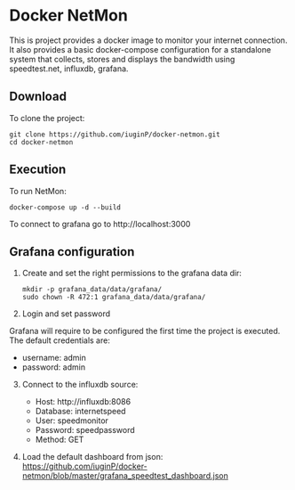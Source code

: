 # Docker NetMon

This is project provides a docker image to monitor your internet connection.
It also provides a basic docker-compose configuration for a standalone system that collects, stores and displays the bandwidth using speedtest.net, influxdb, grafana.

## Download

To clone the project:

```shell
git clone https://github.com/iuginP/docker-netmon.git
cd docker-netmon
```

## Execution

To run NetMon:

```shell
docker-compose up -d --build
```

To connect to grafana go to http://localhost:3000

## Grafana configuration

1.  Create and set the right permissions to the grafana data dir:

    ```shell
    mkdir -p grafana_data/data/grafana/
    sudo chown -R 472:1 grafana_data/data/grafana/
    ```
2.  Login and set password

Grafana will require to be configured the first time the project is executed. The default credentials are:
* username: admin
* password: admin

3.  Connect to the influxdb source:
    
    * Host: http://influxdb:8086
    * Database: internetspeed
    * User: speedmonitor
    * Password: speedpassword
    * Method: GET

5.  Load the default dashboard from json: https://github.com/iuginP/docker-netmon/blob/master/grafana_speedtest_dashboard.json
